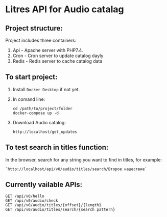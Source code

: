 # Litres API for Audio catalag

## Project structure:

Project includes three containers:

1. Api - Apache server with PHP7.4.
2. Cron - Cron server to update catalog dayly
3. Redis - Redis server to cache catalog data

## To start project:

1. Install `Docker Desktop` if not yet.
2. In comand line:
    ```
    cd /path/to/project/folder
    docker-compose up -d
    ```
3. Download Audio catalog:

    `http://localhost/get_updates`

## To test search in titles function:

In the browser, search for any string you want to find in titles, for example:

    `http://localhost/api/v0/audio/titles/search/Второе нашествие`
    
## Currently vailable APIs: 

    GET /api/v0/hello 
    GET /api/v0/audio/check
    GET /api/v0/audio/titles/{offset}/{length}
    GET /api/v0/audio/titles/search/{search pattern}
     

